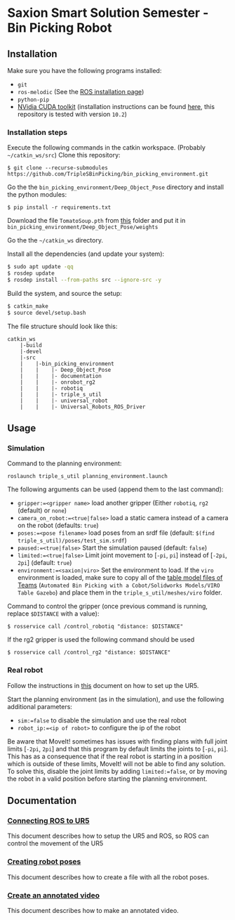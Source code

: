 # Saxion Smart Solution Semester - Bin Picking Robot

## Installation
Make sure you have the following programs installed:
 - `git` 
 - `ros-melodic` (See the [ROS installation page](http://wiki.ros.org/ROS/Installation))
 - `python-pip`
 - [NVidia CUDA toolkit](https://developer.nvidia.com/cuda-10.2-download-archive) (installation instructions can be found [here](https://docs.nvidia.com/cuda/archive/10.2/cuda-installation-guide-linux/index.html), this repository is tested with version `10.2`)

### Installation steps

Execute the following commands in the catkin workspace. (Probably `~/catkin_ws/src`)
Clone this repository:
```
$ git clone --recurse-submodules https://github.com/TripleSBinPicking/bin_picking_environment.git
```

Go the the `bin_picking_environment/Deep_Object_Pose` directory and install the python modules:

```
$ pip install -r requirements.txt
```

Download the file `TomatoSoup.pth` from [this](https://drive.google.com/drive/folders/1DfoA3m_Bm0fW8tOWXGVxi4ETlLEAgmcg) folder and put it in `bin_picking_environment/Deep_Object_Pose/weights`

Go the the `~/catkin_ws` directory.

Install all the dependencies (and update your system):
```bash
$ sudo apt update -qq
$ rosdep update
$ rosdep install --from-paths src --ignore-src -y
```

Build the system, and source the setup:
```bash
$ catkin_make
$ source devel/setup.bash
```

The file structure should look like this:
```
catkin_ws
    |-build
    |-devel
    |-src
    |    |-bin_picking_environment
    |    |    |- Deep_Object_Pose
    |    |    |- documentation
    |    |    |- onrobot_rg2
    |    |    |- robotiq
    |    |    |- triple_s_util
    |    |    |- universal_robot
    |    |    |- Universal_Robots_ROS_Driver
```
## Usage

### Simulation
Command to the planning environment:
```
roslaunch triple_s_util planning_environment.launch
```
The following arguments can be used (append them to the last command):
 - `gripper:=<gripper name>` load another gripper (Either `robotiq`, `rg2` (default) or `none`)
 - `camera_on_robot:=<true|false>` load a static camera instead of a camera on the robot (defaults: `true`)
 - `poses:=<pose filename>` load poses from an srdf file (default: `$(find triple_s_util)/poses/test_sim.srdf`)
 - `paused:=<true|false>` Start the simulation paused (default: `false`)
 - `limited:=<true|false>` Limit joint movement to [`-pi`, `pi`] instead of [`-2pi`, `2pi`] (default: `true`)
 - `environment:=<saxion|viro>` Set the environment to load. If the `viro` environment is loaded, make sure to copy all of the [table model files of Teams](https://teams.microsoft.com/_#/school/files/Automated%20Bin%20Picking%20with%20a%20Cobot?threadId=19%3A5da6c3f517af41d690e7a41124fc332f%40thread.tacv2&ctx=channel&context=VIRO%2520Table%2520Gazebo&rootfolder=%252Fteams%252Fo365-team050700-AutomatedBinPickingwithaCobot%252FShared%2520Documents%252FAutomated%2520Bin%2520Picking%2520with%2520a%2520Cobot%252FSolidworks%2520Models%252FVIRO%2520Table%2520Gazebo) (`Automated Bin Picking with a Cobot/Solidworks Models/VIRO Table Gazebo`) and place them in the `triple_s_util/meshes/viro` folder.

Command to control the gripper (once previous command is running, replace `$DISTANCE` with a value):
```
$ rosservice call /control_robotiq "distance: $DISTANCE"
```

If the rg2 gripper is used the following command should be used

```
$ rosservice call /control_rg2 "distance: $DISTANCE"
```

### Real robot

Follow the instructions in [this](documentation/Connecting%20ROS%20to%20UR5.md) document on how to set up the UR5.

Start the planning environment (as in the simulation), and use the following additional parameters:
 - `sim:=false` to disable the simulation and use the real robot
 - `robot_ip:=<ip of robot>` to configure the ip of the robot

Be aware that MoveIt! sometimes has issues with finding plans with full joint limits [`-2pi`, `2pi`] and that this program by default limits the joints to [`-pi`, `pi`]. This has as a consequence that if the real robot is starting in a position which is outside of these limits, MoveIt! will not be able to find any solution. To solve this, disable the joint limits by adding `limited:=false`, or by moving the robot in a valid position before starting the planning environment.

## Documentation
### [Connecting ROS to UR5](documentation/Connecting%20ROS%20to%20UR5.md)
This document describes how to setup the UR5 and ROS, so ROS can control the movement of the UR5

### [Creating robot poses](documentation/Creating%20robot%20poses.md)
This document describes how to create a file with all the robot poses.

### [Create an annotated video](documentation/Pose%20estimation%20video.md)
This document describes how to make an annotated video.